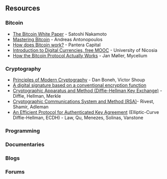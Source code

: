 ## Resources

### Bitcoin
- [The Bitcoin White Paper](https://bitcoin.org/bitcoin.pdf) - Satoshi Nakamoto
- [Mastering Bitcoin](https://unglueit-files.s3.amazonaws.com/ebf/05db7df4f31840f0a873d6ea14dcc28d.pdf) - Andreas Antonopoulos
- [How does Bitcoin work?](http://panteracapital.com/wp-content/uploads/43517996c44ec1d3372ed7eb0a6138bd-pantera.primer.03.2014-af.pdf) - Pantera Capital
- [Introduction to Digital Currencies, free MOOC](https://digitalcurrency.unic.ac.cy/free-introductory-mooc/) - University of Nicosia
- [How the Bitcoin Protocol Actually Works](https://gotocon.com/dl/goto-cph-sept-2014/slides/JanMller_HowTheBitcoinProtocolActuallyWorks.pdf) - Jan Møller, Mycelium

### Cryptography
- [Principles of Modern Cryptography](https://crypto.stanford.edu/~dabo/cryptobook/draft_0_2.pdf) - Dan Boneh, Victor Shoup
- [A digital signature based on a conventional encryption function](https://www.dropbox.com/s/uwsiungepm7xbjj/merkle%5B1%5D.pdf?dl=0)
- [Cryptographic Apparatus and Method (Diffie-Hellman Key Exchange)](https://docs.google.com/viewer?url=patentimages.storage.googleapis.com/pdfs/US4200770.pdf) - Diffie, Hellman, Merkle
- [Cryptographic Communications System and Method (RSA)](https://docs.google.com/viewer?url=patentimages.storage.googleapis.com/pdfs/US4405829.pdf)- Rivest, Shamir, Adleman
- [An Efficient Protocol for Authenticated Key Agreement](http://cacr.uwaterloo.ca/techreports/1998/corr98-05.pdf) (Elliptic-Curve Diffie-Hellman, ECDH) - Law, Qu, Menezes, Solinas, Vanstone

### Programming

### Documentaries

### Blogs

### Forums
